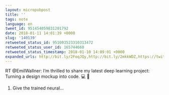 ```yaml
---
layout: micropubpost
title: ''
tags: note
language: en
tweet_id: 951454059831201792
date: 2018-01-11 14:01:39 +0000
slug: '140139'
retweeted_status_id: 951093523310313472
retweeted_status_user_id: 165744660
retweeted_status_timestamp: 2018-01-10 14:09:01 +0000
expanded_urls: http://bit.ly/2FoqJQy,http://bit.ly/2mkkWDZ,https://twitter.com/EmilWallner/status/951093523310313472/photo/1
---
```

RT @EmilWallner: I’m thrilled to share my latest deep learning project: Turning a design mockup into code. 💻 🤖

1) Give the trained neural…
